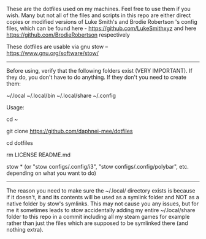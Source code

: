 These are the dotfiles used on my machines. Feel free to use them if you wish. Many but not all of the files and scripts in this repo are either direct copies or modified versions of Luke Smith's and Brodie Robertson
's config files, which can be found here - https://github.com/LukeSmithxyz and here https://github.com/BrodieRobertson respectively

These dotfiles are usable via gnu stow – https://www.gnu.org/software/stow/

------------------------------------------------------------------------------------------------------------------------------------------------


Before using, verify that the following folders exist (VERY IMPORTANT). If they do, you don't have to do anything. If they don't you need to create them:

~/.local
~/.local/bin
~/.local/share
~/.config

Usage:

cd ~

git clone https://github.com/daphnei-mee/dotfiles

cd dotfiles

rm LICENSE README.md

stow * (or "stow configs/.config/i3", "stow configs/.config/polybar", etc. depending on what you want to do)

------------------------------------------------------------------------------------------------------------------------------------------------

The reason you need to make sure the ~/.local/ directory exists is because if it doesn't, it and its contents will be used as a symlink folder and NOT as a native folder by stow's symlinks. This may not cause you any issues, but for me it sometimes leads to stow accidentally adding my entire ~/.local/share folder to this repo in a commit including all my steam games for example rather than just the files which are supposed to be symlinked there (and nothing extra).
